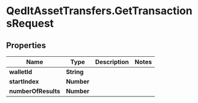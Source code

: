 # QedItAssetTransfers.GetTransactionsRequest

## Properties
Name | Type | Description | Notes
------------ | ------------- | ------------- | -------------
**walletId** | **String** |  | 
**startIndex** | **Number** |  | 
**numberOfResults** | **Number** |  | 



